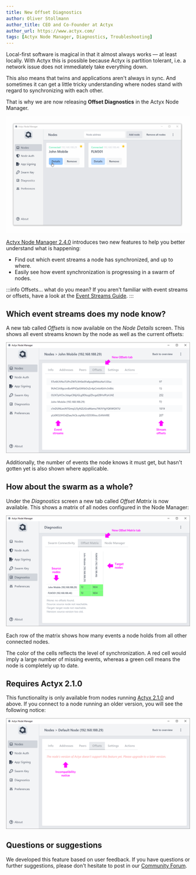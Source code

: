 ```yaml
---
title: New Offset Diagnostics
author: Oliver Stollmann
author_title: CEO and Co-Founder at Actyx
author_url: https://www.actyx.com/
tags: [Actyx Node Manager, Diagnostics, Troubleshooting]
---
```



Local-first software is magical in that it almost always works — at least locally. With Actyx this is possible because Actyx is partition tolerant, i.e. a network issue does not immediately take everything down.

This also means that twins and applications aren't always in sync. And sometimes it can get a little tricky understanding where nodes stand with regard to synchronizing with each other.

That is why we are now releasing **Offset Diagnostics** in the Actyx Node Manager.

![offsets-diagnostics](../images/blog/offset-diagnostics/offsets-diagnostics.gif) 

[Actyx Node Manager 2.4.0](/releases/node-manager/2.4.0/) introduces two new features to help you better understand what is happening:

- Find out which event streams a node has synchronized, and up to where.
- Easily see how event synchronization is progressing in a swarm of nodes.

<!-- truncate -->
:::info Offsets... what do you mean?
If you aren't familiar with event streams or offsets, have a look at the [Event Streams Guide](/docs/conceptual/event-streams).
:::


## Which event streams does my node know?

A new tab called _Offsets_ is now available on the _Node Details_ screen. This shows all event streams known by the node as well as the current offsets:

![Offset details for each node](../images/blog/offset-diagnostics/offsets-tab.png) 

Additionally, the number of events the node knows it must get, but hasn't gotten yet is also shown where applicable.

## How about the swarm as a whole?

Under the _Diagnostics_ screen a new tab called _Offset Matrix_ is now available. This shows a matrix of all nodes configured in the Node Manager:

![An example offset matrix in the Actyx Node Manager](../images/blog/offset-diagnostics/offsets-matrix.png) 

Each row of the matrix shows how many events a node holds from all other connected nodes.

The color of the cells reflects the level of synchronization. A red cell would imply a large number of missing events, whereas a green cell means the node is completely up to date.

## Requires Actyx 2.1.0

This functionality is only available from nodes running [Actyx 2.1.0](/releases/actyx/2.1.0/) and above. If you connect to a node running an older version, you will see the following notice:


![Notice when offsets aren't support by the Actyx version](../images/blog/offset-diagnostics/offsets-unsupported.png) 

## Questions or suggestions

We developed this feature based on user feedback. If you have questions or further suggestions, please don't hesitate to post in our [Community Forum](https://community.actyx.com/).
